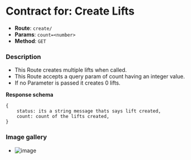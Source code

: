 # Contract for: Create Lifts

- **Route**: `create/`
- **Params**: `count=<number>`
- **Method**: `GET`

### Description

- This Route creates multiple lifts when called.
- This Route accepts a query param of count having an integer value.
- If no Parameter is passed it creates 0 lifts.

**Response schema**

```
{
    status: its a string message thats says lift created,
    count: count of the lifts created,
}
```

### Image gallery

- ![image](https://user-images.githubusercontent.com/57758447/221763498-3c2937fe-4773-4221-b416-6c16347d1e45.png)

